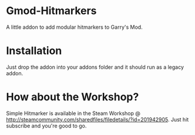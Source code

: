Gmod-Hitmarkers
===============

A little addon to add modular hitmarkers to Garry's Mod.

Installation
============

Just drop the addon into your addons folder and it should run as a legacy addon.

How about the Workshop?
=======================

Simple Hitmarker is available in the Steam Workshop @ http://steamcommunity.com/sharedfiles/filedetails/?id=201942905. Just hit subscribe and you're good to go.
